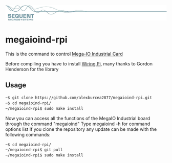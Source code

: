 
[![megaioind-rpi](readmeres/sequent.jpg)](https://www.sequentmicrosystems.com/megaio.html)

# megaioind-rpi

This is the command to control [Mega-IO Industrial Card](https://www.sequentmicrosystems.com/megaio-ind.html)

Before compiling you have to install [Wiring Pi](http://wiringpi.com/download-and-install/), many thanks to Gordon Henderson for the library

## Usage

```bash
~$ git clone https://github.com/alexburcea2877/megaioind-rpi.git
~$ cd megaioind-rpi/
~/megaioind-rpi$ sudo make install
```

Now you can access all the functions of the MegaIO Industrial board through the command "megaioind"
Type megaioind -h for command options list
If you clone the repository any update can be made with the following commands:

```bash
~$ cd megaioind-rpi/  
~/megaioind-rpi$ git pull
~/megaioind-rpi$ sudo make install
```  
